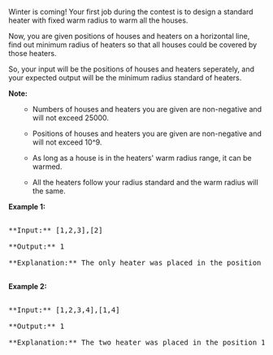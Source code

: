 
Winter is coming! Your first job during the contest is to design a standard heater with fixed warm radius to warm all the houses.

Now, you are given positions of houses and heaters on a horizontal line, find out minimum radius of heaters so that all houses could be covered by those heaters.

So, your input will be the positions of houses and heaters seperately, and your expected output will be the minimum radius standard of heaters.

**Note:**<br>
<ol>
- Numbers of houses and heaters you are given are non-negative and will not exceed 25000.
- Positions of houses and heaters you are given are non-negative and will not exceed 10^9.
- As long as a house is in the heaters' warm radius range, it can be warmed.
- All the heaters follow your radius standard and the warm radius will the same.
</ol>


**Example 1:**<br />
<pre>
**Input:** [1,2,3],[2]
**Output:** 1
**Explanation:** The only heater was placed in the position 2, and if we use the radius 1 standard, then all the houses can be warmed.
</pre>


**Example 2:**<br />
<pre>
**Input:** [1,2,3,4],[1,4]
**Output:** 1
**Explanation:** The two heater was placed in the position 1 and 4. We need to use radius 1 standard, then all the houses can be warmed.
</pre>

